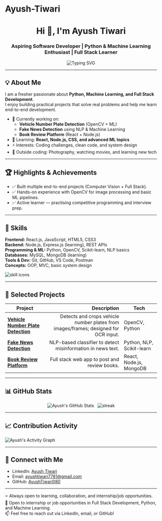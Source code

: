 # Ayush-Tiwari
<!-- Typing SVG / Header -->
<div align="center">
  <h1>Hi 👋, I'm Ayush Tiwari</h1>
  <h3>Aspiring Software Developer | Python & Machine Learning Enthusiast | Full Stack Learner</h3>
  <!-- Typing effect -->
  <img src="https://readme-typing-svg.herokuapp.com?font=Roboto+Mono&pause=1000&width=600&lines=I+build+projects+with+Python+%F0%9F%90%8D;Machine+Learning+%F0%9F%A4%96;Full+Stack+Development+%F0%9F%92%BB" alt="Typing SVG" />
</div>

---

## 💡 About Me
I am a fresher passionate about **Python, Machine Learning, and Full Stack Development**.  
I enjoy building practical projects that solve real problems and help me learn end-to-end development.

- 🔭 Currently working on:  
  - **Vehicle Number Plate Detection** (OpenCV + ML)  
  - **Fake News Detection** using NLP & Machine Learning  
  - **Book Review Platform** (React + Node.js)
- 🌱 Learning: **React, Node.js, CSS, and advanced ML topics**  
- ⚡ Interests: Coding challenges, clean code, and system design  
- 🎨 Outside coding: Photography, watching movies, and learning new tech

---

## 🏆 Highlights & Achievements
- ✅ Built multiple end-to-end projects (Computer Vision + Full Stack).  
- ✅ Hands-on experience with OpenCV for image processing and basic ML pipelines.  
- ✅ Active learner — practising competitive programming and interview prep.


---

## 🚀 Skills

**Frontend:** React.js, JavaScript, HTML5, CSS3  
**Backend:** Node.js, Express.js (learning), REST APIs  
**Programming & ML:** Python, OpenCV, Scikit-learn, NLP basics  
**Databases:** MySQL, MongoDB (learning)  
**Tools & Dev:** Git, GitHub, VS Code, Postman  
**Concepts:** OOP, MVC, basic system design

<p align="left">
  <img src="https://skillicons.dev/icons?i=python,js,html,css,react,nodejs,mysql,mongodb,git,vscode" alt="skill icons" />
</p>

---

## 📂 Selected Projects

| Project | Description | Tech |
|---|---:|---|
| [**Vehicle Number Plate Detection**](https://github.com/AyushTiwari080/Vehicle-Number-Plate-Detection) | Detects and crops vehicle number plates from images/frames; designed for OCR input. | OpenCV, Python |
| [**Fake News Detection**](https://github.com/AyushTiwari080/Fake-News-Detection) | NLP-based classifier to detect misinformation in news text. | Python, NLP, Scikit-learn |
| [**Book Review Platform**](https://github.com/AyushTiwari080/Book-Review-Platform) | Full stack web app to post and review books. | React, Node.js, MongoDB |


---

## 📊 GitHub Stats
<div align="center">
  <img src="https://github-readme-stats.vercel.app/api?username=AyushTiwari080&show_icons=true&theme=tokyonight" alt="Ayush's GitHub Stats" />
  &nbsp;
  <img src="https://github-readme-streak-stats.herokuapp.com/?user=AyushTiwari080&theme=tokyonight" alt="streak" />
</div>


---

## 📈 Contribution Activity

![Ayush's Activity Graph](https://github-readme-activity-graph.vercel.app/graph?username=AyushTiwari080&theme=radical)

---

## 🔗 Connect with Me
- LinkedIn: [Ayush Tiwari](https://www.linkedin.com/in/ayush-tiwari-074298216/)
- Email: [ayushtiwari7781@gmail.com](mailto:ayushtiwari7781@gmail.com)
- GitHub: [AyushTiwari080](https://github.com/AyushTiwari080)

---

⭐ Always open to learning, collaboration, and internship/job opportunities.  
💼 Open to internship or job opportunities in Full Stack Development, Python, and Machine Learning.  
📫 Feel free to reach out via LinkedIn, email, or GitHub!


